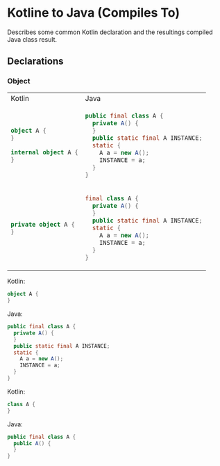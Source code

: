 # Kotline to Java (Compiles To)
Describes some common Kotlin declaration and the resultings compiled Java class result.

## Declarations

### Object
<table>
<tr><td>Kotlin</td><td>Java</td></tr>

<tr><td>

```kotlin
object A {
}
```
```kotlin
internal object A {
}
```

</td><td>

```java
public final class A {
  private A() {
  }
  public static final A INSTANCE;
  static {
    A a = new A();
    INSTANCE = a;
  }
}
```
</td></tr>

<tr><td>

```kotlin
private object A {
}
```
</td><td>

```java
final class A {
  private A() {
  }
  public static final A INSTANCE;
  static {
    A a = new A();
    INSTANCE = a;
  }
}
```
</td></tr>

</table>





Kotlin:
```kotlin
object A {
}
```

Java:
```java
public final class A {
  private A() {
  }
  public static final A INSTANCE;
  static {
    A a = new A();
    INSTANCE = a;
  }
}
```


Kotlin:
```kotlin
class A {
}
```

Java:
```java
public final class A {
  public A() {
  }
}
```
